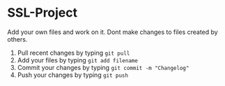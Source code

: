 # SSL-Project

Add your own files and work on it. Dont make changes to files created by others. 

1) Pull recent changes by typing `git pull`
2) Add your files by typing `git add filename`
3) Commit your changes by typing `git commit -m "Changelog"`
4) Push your changes by typing `git push`

